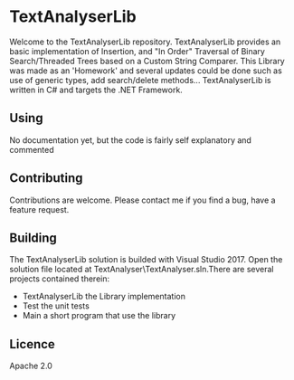# TextAnalyserLib

Welcome to the TextAnalyserLib repository.
TextAnalyserLib provides an basic implementation of Insertion, and "In Order" Traversal of Binary Search/Threaded Trees based on a Custom String Comparer. This Library was made as an 'Homework' and several updates could be done such as use of generic types, add search/delete methods...
TextAnalyserLib is written in C# and targets the .NET Framework.

## Using
No documentation yet, but the code is fairly self explanatory and commented

## Contributing
Contributions are welcome. Please contact me if you find a bug, have a feature request.

## Building
The TextAnalyserLib solution is builded with Visual Studio 2017. Open the solution file located at TextAnalyser\TextAnalyser.sln.There are several projects contained therein:
- TextAnalyserLib the Library implementation
- Test the unit tests
- Main a short program that use the library

## Licence
Apache 2.0

